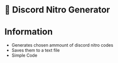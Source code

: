 # 📜 Discord Nitro Generator

# Information

- Generates chosen ammount of discord nitro codes
- Saves them to a text file
- Simple Code
